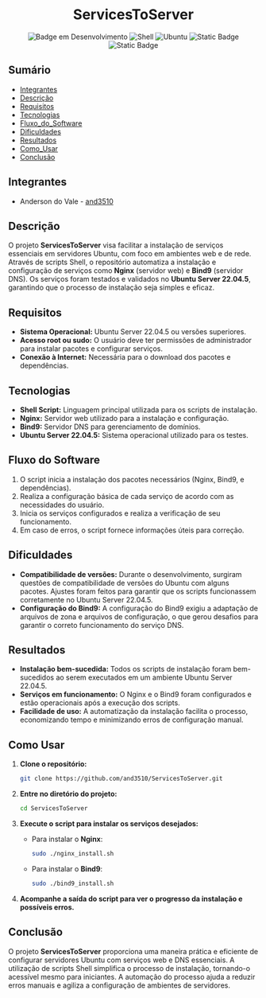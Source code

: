 <h1 align="center"> ServicesToServer </h1>

<div align="center">

![Badge em Desenvolvimento](http://img.shields.io/static/v1?label=STATUS&message=EM%20DESENVOLVIMENTO&color=GREEN&style=for-the-badge)
![Shell](https://img.shields.io/badge/Shell_Script-121011?style=for-the-badge&logo=gnu-bash&logoColor=white)
![Ubuntu](https://img.shields.io/badge/Ubuntu-E95420?style=for-the-badge&logo=ubuntu&logoColor=white)
![Static Badge](https://img.shields.io/badge/nginx-green?style=for-the-badge&logo=nginx)
![Static Badge](https://img.shields.io/badge/bind9-blue?style=for-the-badge&logo=bitdefender)


</div>

## Sumário

* [Integrantes](#integrantes)
* [Descrição](#descrição)
* [Requisitos](#requisitos)
* [Tecnologias](#tecnologias)
* [Fluxo_do_Software](#fluxo_do_software)
* [Dificuldades](#dificuldades)
* [Resultados](#resultados)
* [Como_Usar](#como_usar)
* [Conclusão](#conclusao)

## Integrantes

- Anderson do Vale - [and3510](https://github.com/and3510)

## Descrição

O projeto **ServicesToServer** visa facilitar a instalação de serviços essenciais em servidores Ubuntu, com foco em ambientes web e de rede. Através de scripts Shell, o repositório automatiza a instalação e configuração de serviços como **Nginx** (servidor web) e **Bind9** (servidor DNS). Os serviços foram testados e validados no **Ubuntu Server 22.04.5**, garantindo que o processo de instalação seja simples e eficaz.

## Requisitos

- **Sistema Operacional:** Ubuntu Server 22.04.5 ou versões superiores.
- **Acesso root ou sudo:** O usuário deve ter permissões de administrador para instalar pacotes e configurar serviços.
- **Conexão à Internet:** Necessária para o download dos pacotes e dependências.

## Tecnologias

- **Shell Script:** Linguagem principal utilizada para os scripts de instalação.
- **Nginx:** Servidor web utilizado para a instalação e configuração.
- **Bind9:** Servidor DNS para gerenciamento de domínios.
- **Ubuntu Server 22.04.5:** Sistema operacional utilizado para os testes.

## Fluxo do Software

1. O script inicia a instalação dos pacotes necessários (Nginx, Bind9, e dependências).
2. Realiza a configuração básica de cada serviço de acordo com as necessidades do usuário.
3. Inicia os serviços configurados e realiza a verificação de seu funcionamento.
4. Em caso de erros, o script fornece informações úteis para correção.

## Dificuldades

- **Compatibilidade de versões:** Durante o desenvolvimento, surgiram questões de compatibilidade de versões do Ubuntu com alguns pacotes. Ajustes foram feitos para garantir que os scripts funcionassem corretamente no Ubuntu Server 22.04.5.
- **Configuração do Bind9:** A configuração do Bind9 exigiu a adaptação de arquivos de zona e arquivos de configuração, o que gerou desafios para garantir o correto funcionamento do serviço DNS.

## Resultados

- **Instalação bem-sucedida:** Todos os scripts de instalação foram bem-sucedidos ao serem executados em um ambiente Ubuntu Server 22.04.5.
- **Serviços em funcionamento:** O Nginx e o Bind9 foram configurados e estão operacionais após a execução dos scripts.
- **Facilidade de uso:** A automatização da instalação facilita o processo, economizando tempo e minimizando erros de configuração manual.

## Como Usar

1. **Clone o repositório:**

   ```bash
   git clone https://github.com/and3510/ServicesToServer.git
   ```

2. **Entre no diretório do projeto:**

   ```bash
   cd ServicesToServer
   ```

3. **Execute o script para instalar os serviços desejados:**

   - Para instalar o **Nginx**:

     ```bash
     sudo ./nginx_install.sh
     ```

   - Para instalar o **Bind9**:

     ```bash
     sudo ./bind9_install.sh
     ```

4. **Acompanhe a saída do script para ver o progresso da instalação e possíveis erros.**

## Conclusão

O projeto **ServicesToServer** proporciona uma maneira prática e eficiente de configurar servidores Ubuntu com serviços web e DNS essenciais. A utilização de scripts Shell simplifica o processo de instalação, tornando-o acessível mesmo para iniciantes. A automação do processo ajuda a reduzir erros manuais e agiliza a configuração de ambientes de servidores.

